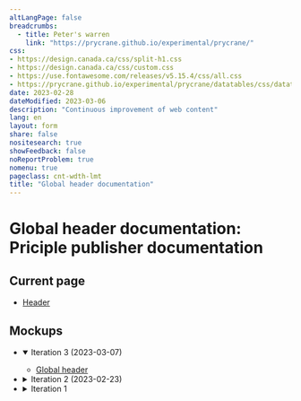 ```yaml
---
altLangPage: false
breadcrumbs:
  - title: Peter's warren
    link: "https://prycrane.github.io/experimental/prycrane/"
css:
- https://design.canada.ca/css/split-h1.css
- https://design.canada.ca/css/custom.css
- https://use.fontawesome.com/releases/v5.15.4/css/all.css
- https://prycrane.github.io/experimental/prycrane/datatables/css/datatables-fun.css
date: 2023-02-28
dateModified: 2023-03-06
description: "Continuous improvement of web content"
lang: en
layout: form
share: false
nositesearch: true
showFeedback: false
noReportProblem: true
nomenu: true
pageclass: cnt-wdth-lmt
title: "Global header documentation"
---
```

<h1 property="name" id="wb-cont" dir="ltr"><span class="stacked"><span>Global header documentation</span>: <span>Priciple publisher documentation</span></span></h1>
<h2 class="mrgn-tp-lg">Current page</h2>
<ul>
  <li><a href="https://wet-boew.github.io/GCWeb/sites/header/header-docs-en.html">Header</a></li>
</ul>
<h2>Mockups</h2>
<ul class="list-unstyled mrgn-tp-lg">
  <li>
    <details open="open">
      <summary>Iteration 3 (2023-03-07)</summary>
      <ul class="mrgn-tp-md">
        <li><a href="gcweb-02.html">Global header</a></li>
      </ul>
    </details>
  </li>
  <li>
    <details>
      <summary>Iteration 2 (2023-02-23)</summary>
      <ul class="mrgn-tp-md">
        <li><a href="gcweb-01.html">Global header</a></li>
      </ul>
    </details>
  </li>
  <li>
    <details>
      <summary>Iteration 1</summary>
      <ul class="mrgn-tp-md">
        <li><a href="gcweb.html">Global header</a></li>
      </ul>
    </details>
  </li>
</ul>
